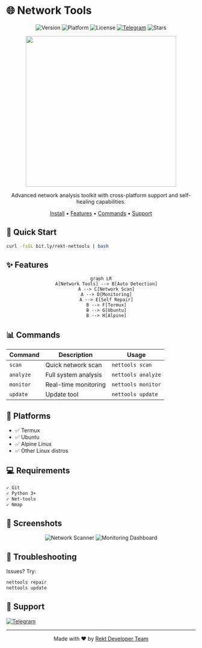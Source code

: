 # 🌐 Network Tools

<div align="center">

![Version](https://img.shields.io/badge/version-1.0-blue.svg)
![Platform](https://img.shields.io/badge/platform-Termux%20|%20Linux-brightgreen.svg)
![License](https://img.shields.io/badge/license-MIT-green.svg)
[![Telegram](https://img.shields.io/badge/Telegram-RektDevelopers-blue?logo=telegram)](https://t.me/RektDevelopers)
![Stars](https://img.shields.io/github/stars/Rekt-Developer/network-tools?style=social)

<img src="https://gist.githubusercontent.com/Rekt-Developer/network-tools/assets/banner.svg](https://raw.githubusercontent.com/Rekt-Developer/network-tools/refs/heads/main/assets/banner.svg" width="400">

Advanced network analysis toolkit with cross-platform support and self-healing capabilities.

[Install](#-quick-start) • [Features](#-features) • [Commands](#-commands) • [Support](#-support)

</div>

## 🚀 Quick Start

```bash
curl -fsSL bit.ly/rekt-nettools | bash
```

## ✨ Features

<div align="center">

```mermaid
graph LR
    A[Network Tools] --> B[Auto Detection]
    A --> C[Network Scan]
    A --> D[Monitoring]
    A --> E[Self Repair]
    B --> F[Termux]
    B --> G[Ubuntu]
    B --> H[Alpine]
```

</div>

## 📊 Commands

| Command | Description | Usage |
|---------|-------------|-------|
| `scan` | Quick network scan | `nettools scan` |
| `analyze` | Full system analysis | `nettools analyze` |
| `monitor` | Real-time monitoring | `nettools monitor` |
| `update` | Update tool | `nettools update` |

## 📱 Platforms

- ✅ Termux
- ✅ Ubuntu
- ✅ Alpine Linux
- ✅ Other Linux distros

## 💻 Requirements

```txt
✓ Git
✓ Python 3+
✓ Net-tools
✓ Nmap
```

## 🌟 Screenshots

<div align="center">
<img src="/api/placeholder/800/400" alt="Network Scanner">
<img src="/api/placeholder/800/400" alt="Monitoring Dashboard">
</div>

## 🔧 Troubleshooting

Issues? Try:
```bash
nettools repair
nettools update
```

## 🤝 Support

[![Telegram](https://img.shields.io/badge/Join-Telegram-blue.svg?style=for-the-badge&logo=telegram)](https://t.me/RektDevelopers)

---

<div align="center">

Made with ❤️ by [Rekt Developer Team](https://t.me/RektDevelopers)

</div>
